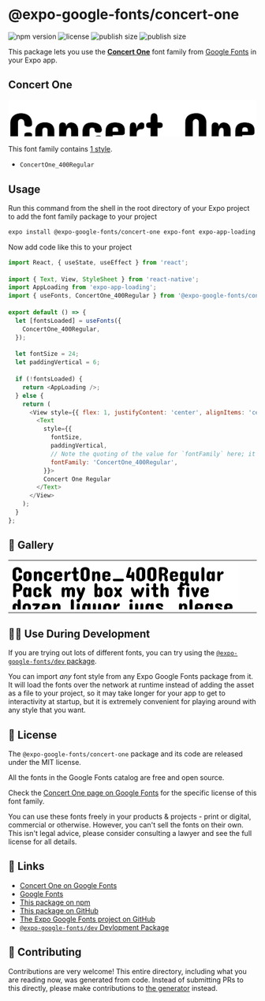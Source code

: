 # @expo-google-fonts/concert-one

![npm version](https://flat.badgen.net/npm/v/@expo-google-fonts/concert-one)
![license](https://flat.badgen.net/github/license/expo/google-fonts)
![publish size](https://flat.badgen.net/packagephobia/install/@expo-google-fonts/concert-one)
![publish size](https://flat.badgen.net/packagephobia/publish/@expo-google-fonts/concert-one)

This package lets you use the [**Concert One**](https://fonts.google.com/specimen/Concert+One) font family from [Google Fonts](https://fonts.google.com/) in your Expo app.

## Concert One

![Concert One](./font-family.png)

This font family contains [1 style](#-gallery).

- `ConcertOne_400Regular`

## Usage

Run this command from the shell in the root directory of your Expo project to add the font family package to your project
```sh
expo install @expo-google-fonts/concert-one expo-font expo-app-loading
```

Now add code like this to your project
```js
import React, { useState, useEffect } from 'react';

import { Text, View, StyleSheet } from 'react-native';
import AppLoading from 'expo-app-loading';
import { useFonts, ConcertOne_400Regular } from '@expo-google-fonts/concert-one';

export default () => {
  let [fontsLoaded] = useFonts({
    ConcertOne_400Regular,
  });

  let fontSize = 24;
  let paddingVertical = 6;

  if (!fontsLoaded) {
    return <AppLoading />;
  } else {
    return (
      <View style={{ flex: 1, justifyContent: 'center', alignItems: 'center' }}>
        <Text
          style={{
            fontSize,
            paddingVertical,
            // Note the quoting of the value for `fontFamily` here; it expects a string!
            fontFamily: 'ConcertOne_400Regular',
          }}>
          Concert One Regular
        </Text>
      </View>
    );
  }
};

```

## 🔡 Gallery


||||
|-|-|-|
|![ConcertOne_400Regular](./ConcertOne_400Regular.ttf.png)||||


## 👩‍💻 Use During Development

If you are trying out lots of different fonts, you can try using the [`@expo-google-fonts/dev` package](https://github.com/expo/google-fonts/tree/master/font-packages/dev#readme).

You can import *any* font style from any Expo Google Fonts package from it. It will load the fonts
over the network at runtime instead of adding the asset as a file to your project, so it may take longer
for your app to get to interactivity at startup, but it is extremely convenient
for playing around with any style that you want.

## 📖 License

The `@expo-google-fonts/concert-one` package and its code are released under the MIT license.

All the fonts in the Google Fonts catalog are free and open source.

Check the [Concert One page on Google Fonts](https://fonts.google.com/specimen/Concert+One) for the specific license of this font family.

You can use these fonts freely in your products & projects - print or digital, commercial or otherwise. However, you can't sell the fonts on their own. This isn't legal advice, please consider consulting a lawyer and see the full license for all details.

## 🔗 Links

- [Concert One on Google Fonts](https://fonts.google.com/specimen/Concert+One)
- [Google Fonts](https://fonts.google.com/)
- [This package on npm](https://www.npmjs.com/package/@expo-google-fonts/concert-one)
- [This package on GitHub](https://github.com/expo/google-fonts/tree/master/font-packages/concert-one)
- [The Expo Google Fonts project on GitHub](https://github.com/expo/google-fonts)
- [`@expo-google-fonts/dev` Devlopment Package](https://github.com/expo/google-fonts/tree/master/font-packages/dev)

## 🤝 Contributing

Contributions are very welcome! This entire directory, including what you are reading now, was generated from code. Instead of submitting PRs to this directly, please make contributions to [the generator](https://github.com/expo/google-fonts/tree/master/packages/generator) instead.
